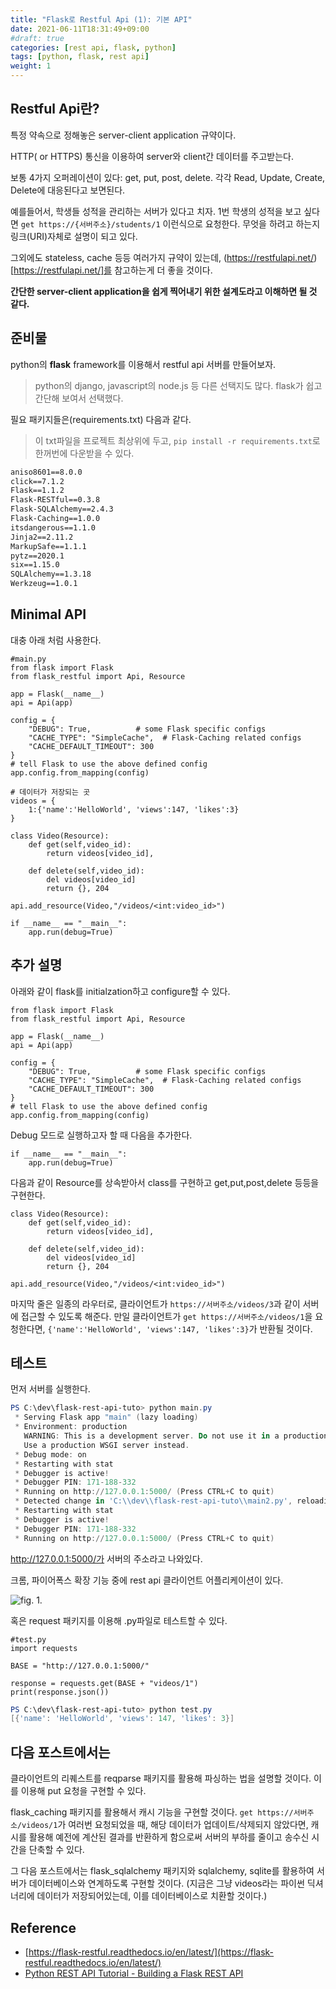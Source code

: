```yaml
---
title: "Flask로 Restful Api (1): 기본 API"
date: 2021-06-11T18:31:49+09:00
#draft: true
categories: [rest api, flask, python]
tags: [python, flask, rest api]
weight: 1
---
```


## Restful Api란?

특정 약속으로 정해놓은 server-client application 규약이다.

HTTP( or HTTPS) 통신을 이용하여 server와 client간 데이터를 주고받는다.

보통 4가지 오퍼레이션이 있다: get, put, post, delete. 각각 Read, Update, Create, Delete에 대응된다고 보면된다.

예를들어서, 학생들 성적을 관리하는 서버가 있다고 치자. 1번 학생의 성적을 보고 싶다면 `get https://{서버주소}/students/1` 이런식으로 요청한다. 무엇을 하려고 하는지 링크(URI)자체로 설명이 되고 있다.

그외에도 stateless, cache 등등 여러가지 규약이 있는데, (https://restfulapi.net/)[https://restfulapi.net/]를 참고하는게 더 좋을 것이다.

**간단한 server-client application을 쉽게 찍어내기 위한 설계도라고 이해하면 될 것 같다.**

## 준비물

python의 **flask** framework를 이용해서 restful api 서버를 만들어보자.
> python의 django, javascript의 node.js 등 다른 선택지도 많다. flask가 쉽고 간단해 보여서 선택했다.

필요 패키지들은(requirements.txt) 다음과 같다.
>이 txt파일을 프로젝트 최상위에 두고, `pip install -r requirements.txt`로 한꺼번에 다운받을 수 있다.

```txt
aniso8601==8.0.0
click==7.1.2
Flask==1.1.2
Flask-RESTful==0.3.8
Flask-SQLAlchemy==2.4.3
Flask-Caching==1.0.0
itsdangerous==1.1.0
Jinja2==2.11.2
MarkupSafe==1.1.1
pytz==2020.1
six==1.15.0
SQLAlchemy==1.3.18
Werkzeug==1.0.1
```

## Minimal API

대충 아래 처럼 사용한다.

```python3
#main.py
from flask import Flask
from flask_restful import Api, Resource

app = Flask(__name__)
api = Api(app)

config = {
    "DEBUG": True,          # some Flask specific configs
    "CACHE_TYPE": "SimpleCache",  # Flask-Caching related configs
    "CACHE_DEFAULT_TIMEOUT": 300
}
# tell Flask to use the above defined config
app.config.from_mapping(config)

# 데이터가 저장되는 곳
videos = {
    1:{'name':'HelloWorld', 'views':147, 'likes':3}
}

class Video(Resource):
    def get(self,video_id):        
        return videos[video_id],
    
    def delete(self,video_id):
        del videos[video_id]
        return {}, 204

api.add_resource(Video,"/videos/<int:video_id>")

if __name__ == "__main__":
    app.run(debug=True)

```

## 추가 설명

아래와 같이 flask를 initialzation하고 configure할 수 있다.

```python3
from flask import Flask
from flask_restful import Api, Resource

app = Flask(__name__)
api = Api(app)

config = {
    "DEBUG": True,          # some Flask specific configs
    "CACHE_TYPE": "SimpleCache",  # Flask-Caching related configs
    "CACHE_DEFAULT_TIMEOUT": 300
}
# tell Flask to use the above defined config
app.config.from_mapping(config)
```

Debug 모드로 실행하고자 할 때 다음을 추가한다.

```python3
if __name__ == "__main__":
    app.run(debug=True)

```

다음과 같이 Resource를 상속받아서 class를 구현하고 get,put,post,delete 등등을 구현한다.

```python3
class Video(Resource):
    def get(self,video_id):        
        return videos[video_id],
    
    def delete(self,video_id):
        del videos[video_id]
        return {}, 204

api.add_resource(Video,"/videos/<int:video_id>")
```

마지막 줄은 일종의 라우터로, 클라이언트가 `https://서버주소/videos/3`과 같이 서버에 접근할 수 있도록 해준다.
만일 클라이언트가 `get https://서버주소/videos/1`을 요청한다면, `{'name':'HelloWorld', 'views':147, 'likes':3}`가 반환될 것이다.

## 테스트

먼저 서버를 실행한다.

```powershell
PS C:\dev\flask-rest-api-tuto> python main.py
 * Serving Flask app "main" (lazy loading)
 * Environment: production
   WARNING: This is a development server. Do not use it in a production deployment.
   Use a production WSGI server instead.
 * Debug mode: on
 * Restarting with stat
 * Debugger is active!
 * Debugger PIN: 171-188-332
 * Running on http://127.0.0.1:5000/ (Press CTRL+C to quit)
 * Detected change in 'C:\\dev\\flask-rest-api-tuto\\main2.py', reloading
 * Restarting with stat
 * Debugger is active!
 * Debugger PIN: 171-188-332
 * Running on http://127.0.0.1:5000/ (Press CTRL+C to quit)
```

http://127.0.0.1:5000/가 서버의 주소라고 나와있다.

크롬, 파이어폭스 확장 기능 중에 rest api 클라이언트 어플리케이션이 있다.
<!--path dependency-->
![fig. 1.](/images/rest-api-test.jpg)

혹은 request 패키지를 이용해 .py파일로 테스트할 수 있다.

```python3
#test.py
import requests

BASE = "http://127.0.0.1:5000/"

response = requests.get(BASE + "videos/1")
print(response.json())
```

```powershell
PS C:\dev\flask-rest-api-tuto> python test.py
[{'name': 'HelloWorld', 'views': 147, 'likes': 3}]
```

## 다음 포스트에서는

클라이언트의 리퀘스트를 reqparse 패키지를 활용해 파싱하는 법을 설명할 것이다. 이를 이용해 put 요청을 구현할 수 있다.

flask_caching 패키지를 활용해서 캐시 기능을 구현할 것이다. `get https://서버주소/videos/1`가 여러번 요청되었을 때, 해당 데이터가 업데이트/삭제되지 않았다면, 캐시를 활용해 예전에 계산된 결과를 반환하게 함으로써 서버의 부하를 줄이고 송수신 시간을 단축할 수 있다.

그 다음 포스트에서는 flask_sqlalchemy 패키지와 sqlalchemy, sqlite를 활용하여 서버가 데이터베이스와 연계하도록 구현할 것이다. (지금은 그냥 videos라는 파이썬 딕셔너리에 데이터가 저장되어있는데, 이를 데이터베이스로 치환할 것이다.)

## Reference

- [https://flask-restful.readthedocs.io/en/latest/](https://flask-restful.readthedocs.io/en/latest/)
- [Python REST API Tutorial - Building a Flask REST API](https://www.youtube.com/watch?v=GMppyAPbLYk)